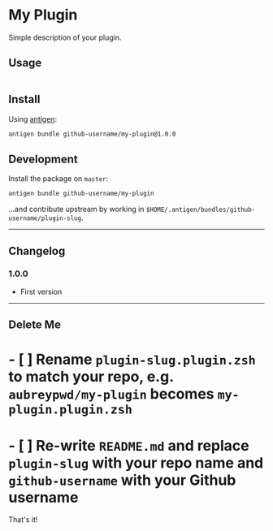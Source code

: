 # My Plugin

Simple description of your plugin.

## Usage

```bash
```

## Install

Using [antigen](https://github.com/zsh-users/antigen):

```bash
antigen bundle github-username/my-plugin@1.0.0
```

## Development

Install the package on `master`:

```bash
antigen bundle github-username/my-plugin
```

...and contribute upstream by working in `$HOME/.antigen/bundles/github-username/plugin-slug`.

---

## Changelog

### 1.0.0

- First version

---

## Delete Me

# - [ ] Rename `plugin-slug.plugin.zsh` to match your repo, e.g. `aubreypwd/my-plugin` becomes `my-plugin.plugin.zsh`
# - [ ] Re-write `README.md` and replace `plugin-slug` with your repo name and `github-username` with your Github username

That's it!
